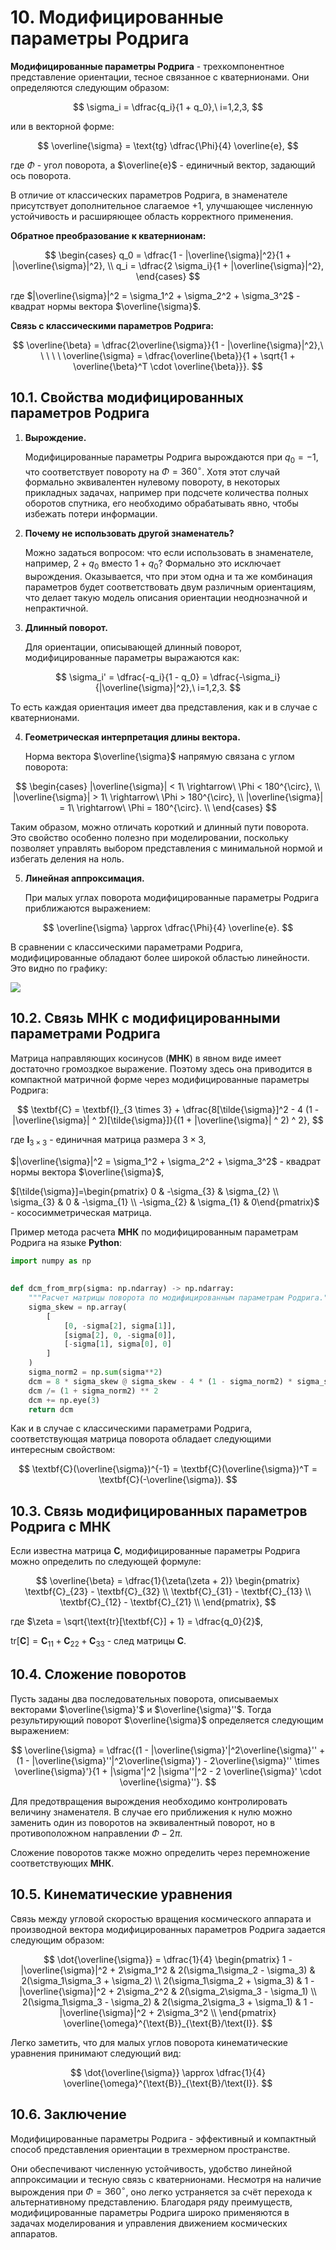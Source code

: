 
# 10. Модифицированные параметры Родрига

**Модифицированные параметры Родрига** - трехкомпонентное представление ориентации, тесное связанное с кватернионами. Они определяются следующим образом:

$$
\sigma_i = \dfrac{q_i}{1 + q_0},\ i=1,2,3,
$$

или в векторной форме:

$$
\overline{\sigma} = \text{tg} \dfrac{\Phi}{4} \overline{e},
$$

где $\Phi$ - угол поворота, а $\overline{e}$ - единичный вектор, задающий ось поворота.

В отличие от классических параметров Родрига, в знаменателе присутствует дополнительное слагаемое $+1$, улучшающее численную устойчивость и расширяющее область корректного применения.

**Обратное преобразование к кватернионам:**

$$
\begin{cases}
q_0 = \dfrac{1 - |\overline{\sigma}|^2}{1 + |\overline{\sigma}|^2}, \\
q_i = \dfrac{2 \sigma_i}{1 + |\overline{\sigma}|^2},
\end{cases}
$$

где $|\overline{\sigma}|^2 = \sigma_1^2 + \sigma_2^2 + \sigma_3^2$ - квадрат нормы вектора $\overline{\sigma}$.

**Связь c классическими параметров Родрига:**

$$
\overline{\beta} = \dfrac{2\overline{\sigma}}{1 - |\overline{\sigma}|^2},\ \ \ \ \ \overline{\sigma} = \dfrac{\overline{\beta}}{1 + \sqrt{1 + \overline{\beta}^T \cdot \overline{\beta}}}.
$$

## 10.1. Свойства модифицированных параметров Родрига

1) **Вырождение.**

   Модифицированные параметры Родрига вырождаются при $q_0 = -1$, что соответствует повороту на $\Phi = 360^{\circ}$. Хотя этот случай формально эквивалентен нулевому повороту, в некоторых прикладных задачах, например при подсчете количества полных оборотов спутника, его необходимо обрабатывать явно, чтобы избежать потери информации.

2) **Почему не использовать другой знаменатель?**

   Можно задаться вопросом: что если использовать в знаменателе, например, $2 + q_0$ вместо $1 + q_0$​? Формально это исключает вырождения. Оказывается, что при этом одна и та же комбинация параметров будет соответствовать двум различным ориентациям, что делает такую модель описания ориентации неоднозначной и непрактичной.

3) **Длинный поворот.**

   Для ориентации, описывающей длинный поворот, модифицированные параметры выражаются как:

$$
\sigma_i' = \dfrac{-q_i}{1 - q_0} = \dfrac{-\sigma_i}{|\overline{\sigma}|^2},\ i=1,2,3.
$$

   То есть каждая ориентация имеет два представления, как и в случае с кватернионами.

4) **Геометрическая интерпретация длины вектора.**

   Норма вектора $\overline{\sigma}$ напрямую связана с углом поворота:

$$
\begin{cases}
|\overline{\sigma}| < 1\ \rightarrow\ \Phi < 180^{\circ}, \\
|\overline{\sigma}| > 1\ \rightarrow\ \Phi > 180^{\circ}, \\
|\overline{\sigma}| = 1\ \rightarrow\ \Phi = 180^{\circ}. \\
\end{cases}
$$

   Таким образом, можно отличать короткий и длинный пути поворота. Это свойство особенно полезно при моделировании, поскольку позволяет управлять выбором представления с минимальной нормой и избегать деления на ноль.

5) **Линейная аппроксимация.** 

   При малых углах поворота модифицированные параметры Родрига приближаются выражением:

$$
\overline{\sigma} \approx \dfrac{\Phi}{4} \overline{e}.
$$

   В сравнении с классическими параметрами Родрига, модифицированные обладают более широкой областью линейности. Это видно по графику:

![](../pics/kin_mrp_linearization.svg)

## 10.2. Связь МНК с модифицированными параметрами Родрига

Матрица направляющих косинусов (**МНК**) в явном виде имеет достаточно громоздкое выражение. Поэтому здесь она приводится в компактной матричной форме через модифицированные параметры Родрига:

$$
\textbf{C} = \textbf{I}_{3 \times 3} + \dfrac{8[\tilde{\sigma}]^2 - 4 (1 - |\overline{\sigma}| ^ 2)[\tilde{\sigma}]}{(1 + |\overline{\sigma}| ^ 2) ^ 2},
$$

где $\textbf{I}_{3 \times 3}$ - единичная матрица размера $3 \times 3$,

 $|\overline{\sigma}|^2 = \sigma_1^2 + \sigma_2^2 + \sigma_3^2$ - квадрат нормы вектора $\overline{\sigma}$,

$[\tilde{\sigma}]=\begin{pmatrix} 0 & -\sigma_{3} & \sigma_{2} \\ \sigma_{3} & 0 & -\sigma_{1} \\ -\sigma_{2} & \sigma_{1} & 0\end{pmatrix}$ - кососимметрическая матрица.

Пример метода расчета **МНК** по модифицированным параметрам Родрига на языке **Python**:

```python
import numpy as np  
  
  
def dcm_from_mrp(sigma: np.ndarray) -> np.ndarray:  
    """Расчет матрицы поворота по модифицированным параметрам Родрига."""  
    sigma_skew = np.array(  
        [  
            [0, -sigma[2], sigma[1]],   
            [sigma[2], 0, -sigma[0]],   
            [-sigma[1], sigma[0], 0]  
        ]  
    )  
    sigma_norm2 = np.sum(sigma**2)  
    dcm = 8 * sigma_skew @ sigma_skew - 4 * (1 - sigma_norm2) * sigma_skew  
    dcm /= (1 + sigma_norm2) ** 2  
    dcm += np.eye(3)  
    return dcm
```

Как и в случае с классическими параметрами Родрига, соответствующая матрица поворота обладает следующими интересным свойством:

$$
\textbf{C}(\overline{\sigma})^{-1} = \textbf{C}(\overline{\sigma})^T = \textbf{C}(-\overline{\sigma}).
$$

## 10.3. Связь модифицированных параметров Родрига с МНК

Если известна матрица $\textbf{C}$, модифицированные параметры Родрига можно определить по следующей формуле:

$$
\overline{\beta} = \dfrac{1}{\zeta(\zeta + 2)}
\begin{pmatrix}
	\textbf{C}_{23} - \textbf{C}_{32} \\
	\textbf{C}_{31} - \textbf{C}_{13} \\
	\textbf{C}_{12} - \textbf{C}_{21} \\
\end{pmatrix},
$$

где $\zeta = \sqrt{\text{tr}[\textbf{C}] + 1} = \dfrac{q_0}{2}$,

$\text{tr}[\textbf{C}] = \textbf{C}_{11} + \textbf{C}_{22} + \textbf{C}_{33}$ - след матрицы $\textbf{C}$.

## 10.4. Сложение поворотов

Пусть заданы два последовательных поворота, описываемых векторами $\overline{\sigma}'$ и $\overline{\sigma}''$. Тогда результирующий поворот $\overline{\sigma}$ определяется следующим выражением:

$$
\overline{\sigma} = \dfrac{(1 - |\overline{\sigma}'|^2\overline{\sigma}'' + (1 - |\overline{\sigma}''|^2\overline{\sigma}') - 2\overline{\sigma}'' \times \overline{\sigma}'}{1 + |\sigma'|^2 |\sigma''|^2 - 2 \overline{\sigma}' \cdot \overline{\sigma}''}.
$$

Для предотвращения вырождения необходимо контролировать величину знаменателя. В случае его приближения к нулю можно заменить один из поворотов на эквивалентный поворот, но в противоположном направлении $\Phi - 2\pi$.

Сложение поворотов также можно определить через перемножение соответствующих **МНК**.

## 10.5. Кинематические уравнения

Связь между угловой скоростью вращения космического аппарата и производной вектора модифицированных параметров Родрига задается следующим образом:

$$
\dot{\overline{\sigma}} =
\dfrac{1}{4}
\begin{pmatrix}
1 - |\overline{\sigma}|^2 + 2\sigma_1^2 & 2(\sigma_1\sigma_2 - \sigma_3) & 2(\sigma_1\sigma_3 + \sigma_2) \\
2(\sigma_1\sigma_2 + \sigma_3) & 1 - |\overline{\sigma}|^2 + 2\sigma_2^2 & 2(\sigma_2\sigma_3 - \sigma_1) \\
2(\sigma_1\sigma_3 - \sigma_2) & 2(\sigma_2\sigma_3 + \sigma_1) & 1 - |\overline{\sigma}|^2 + 2\sigma_3^2 \\
\end{pmatrix}
\overline{\omega}^{\text{B}}_{\text{B}/\text{I}}.
$$

Легко заметить, что для малых углов поворота кинематические уравнения принимают следующий вид:

$$
\dot{\overline{\sigma}} \approx
\dfrac{1}{4}
\overline{\omega}^{\text{B}}_{\text{B}/\text{I}}.
$$

## 10.6. Заключение

Модифицированные параметры Родрига - эффективный и компактный способ представления ориентации в трехмерном пространстве.

Они обеспечивают численную устойчивость, удобство линейной аппроксимации и тесную связь с кватернионами. Несмотря на наличие вырождения при $\Phi = 360^{\circ}$, оно легко устраняется за счёт перехода к альтернативному представлению. Благодаря ряду преимуществ, модифицированные параметры Родрига широко применяются в задачах моделирования и управления движением космических аппаратов.
